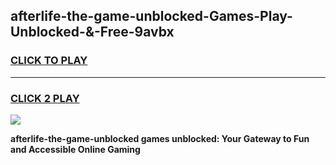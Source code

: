 
## afterlife-the-game-unblocked-Games-Play-Unblocked-&-Free-9avbx
<h3>
<a href="https://premium76.site?title=afterlife-the-game-unblocked&ref=24A">CLICK TO PLAY</a></h3>
<hr>

<h3>
<a href="https://premium76.site?title=afterlife-the-game-unblocked&ref=24A">CLICK 2 PLAY</a>
  
</h3>

<a href="https://premium76.site?title=afterlife-the-game-unblocked&ref=24A"><img src="https://clearcache.store/games.png"></a>


**afterlife-the-game-unblocked games unblocked: Your Gateway to Fun and Accessible Online Gaming**
